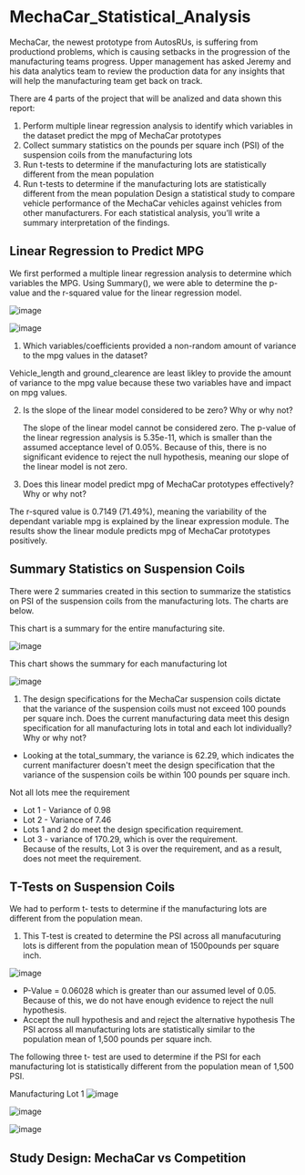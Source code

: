 # MechaCar_Statistical_Analysis

MechaCar, the newest prototype from AutosRUs, is suffering from productiond problems, which is causing setbacks in the progression of the manufacturing teams progress. Upper management has asked Jeremy and his data analytics team to review the production data for any insights that will help the manufacturing team get back on track.

There are 4 parts of the project that will be analized and data shown this report:

 1. Perform multiple linear regression analysis to identify which variables in the dataset predict the mpg of MechaCar prototypes
 2. Collect summary statistics on the pounds per square inch (PSI) of the suspension coils from the manufacturing lots
 3. Run t-tests to determine if the manufacturing lots are statistically different from the mean population
 4. Run t-tests to determine if the manufacturing lots are statistically different from the mean population
Design a statistical study to compare vehicle performance of the MechaCar vehicles against vehicles from other manufacturers. For each statistical analysis, you’ll write a summary interpretation of the findings.

## Linear Regression to Predict MPG

  We first performed a multiple linear regression analysis to determine which variables the MPG.  Using Summary(), we were able to determine the p-value and the r-squared value for the linear regression model.
  
![image](https://user-images.githubusercontent.com/94253815/158033587-6eec934f-a42c-4e64-b276-3b4dd51a3899.png)
  
![image](https://user-images.githubusercontent.com/94253815/158033735-28b59175-2130-4f95-9663-05e76c1cae53.png)

1. Which variables/coefficients provided a non-random amount of variance to the mpg values in the dataset?
 
  Vehicle_length and ground_clearence are least likley to provide the amount of variance to the mpg value because these two variables have and impact on mpg values.

2. Is the slope of the linear model considered to be zero? Why or why not?
 
   The slope of the linear model cannot be considered zero. The p-value of the linear regression analysis is 5.35e-11, which is smaller than the assumed acceptance level of    0.05%. Because of this, there is no significant evidence to reject the null hypothesis, meaning our slope of the linear model is not zero.

3.  Does this linear model predict mpg of MechaCar prototypes effectively? Why or why not?

   The r-squred value is 0.7149 (71.49%), meaning the variability of the dependant variable mpg is explained by the linear expression module. The results show the linear module predicts mpg of MechaCar prototypes positively.
   
## Summary Statistics on Suspension Coils

There were 2 summaries created in this section to summarize the statistics on PSI of the suspension coils from the manufacturing lots.  The charts are below.

This chart is a summary for the entire manufacturing site.

![image](https://user-images.githubusercontent.com/94253815/158034319-fb3e1da6-654d-421c-ad63-b4a49c14a6aa.png)


This chart shows the summary for each manufacturing lot

![image](https://user-images.githubusercontent.com/94253815/158034369-171b7857-ad5c-466e-be58-37a86970619b.png)

1. The design specifications for the MechaCar suspension coils dictate that the variance of the suspension coils must not exceed 100 pounds per square inch. Does the current manufacturing data meet this design specification for all manufacturing lots in total and each lot individually? Why or why not?

 - Looking at the total_summary, the variance is 62.29, which indicates the current manifacturer doesn't meet the design specification that the variance of the suspension coils be within 100 pounds per square inch.

Not all lots mee the requirement
 - Lot 1 - Variance of 0.98
 - Lot 2 - Variance of 7.46
 - Lots 1 and 2 do meet the design specification requirement.
 - Lot 3 - variance of 170.29, which is over the requirement.  
 Because of the results, Lot 3 is over the requirement, and as a result, does not meet the requirement.

## T-Tests on Suspension Coils

We had to perform t- tests to determine if the manufacturing lots are different from the population mean.

1. This T-test is created to determine the PSI across all manufacuturing lots is different from the population mean of 1500pounds per square inch.

![image](https://user-images.githubusercontent.com/94253815/158034873-86690d8f-a9c9-493d-8fde-6daa1b47ed1c.png)
 - P-Value = 0.06028 which is greater than our assumed level of 0.05.  Because of this, we do not have enough evidence to reject the null hypothesis.
 - Accept the null hypothesis and and reject the alternative hypothesis
 The PSI across all manufacturing lots are statistically similar to the population mean of 1,500 pounds per square inch.

The following three t- test are used to determine if the PSI for each manufacturing lot is statistically different from the population mean of 1,500 PSI.

Manufacturing Lot 1
![image](https://user-images.githubusercontent.com/94253815/158034948-c222a8c7-0b73-415b-9209-5f695afe3e72.png)



![image](https://user-images.githubusercontent.com/94253815/158034989-d97858e8-538e-4426-90de-0cdf62e6f2c6.png)


![image](https://user-images.githubusercontent.com/94253815/158035014-d94af203-7910-4707-810c-1a8953d1ced7.png)











## Study Design: MechaCar vs Competition
